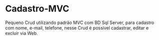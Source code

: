 # Cadastro-MVC

Pequeno Crud utilizando padrão MVC com BD Sql Server, para cadastro com nome, e-mail, telefone, nesse Crud é possível cadastrar, editar e excluir via Web.
